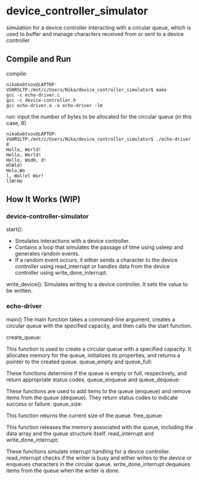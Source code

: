 # device_controller_simulator
simulation for a device controller interacting with a circular queue, which is used to buffer and manage characters received from or sent to a device controller

## Compile and Run
compile: 
```
nikababtsov@LAPTOP-VGHR5LTP:/mnt/c/Users/Nika/device_controller_simulator$ make
gcc -c echo-driver.c
gcc -c device-controller.h
gcc echo-driver.o -o echo-driver -lm
```

run:
input the number of bytes to be allocated for the circular queue (in this case, 8)
```
nikababtsov@LAPTOP-VGHR5LTP:/mnt/c/Users/Nika/device_controller_simulator$ ./echo-driver 8
Hello, World!
Hello, World!
Hello, WodH, d!
HlWld!
Helo,Wo
l, Wol!el Wor!
llW!He
```

## How It Works (WIP)

### device-controller-simulator

start():
* Simulates interactions with a device controller.
* Contains a loop that simulates the passage of time using usleep and generates random events.
* If a random event occurs, it either sends a character to the device controller using read_interrupt or handles data from the device controller using write_done_interrupt.

write_device():
Simulates writing to a device controller. It sets the value to be written.


### echo-driver
main()
The main function takes a command-line argument, creates a circular queue with the specified capacity, and then calls the start function.

create_queue:

This function is used to create a circular queue with a specified capacity. It allocates memory for the queue, initializes its properties, and returns a pointer to the created queue.
queue_empty and queue_full:

These functions determine if the queue is empty or full, respectively, and return appropriate status codes.
queue_enqueue and queue_dequeue:

These functions are used to add items to the queue (enqueue) and remove items from the queue (dequeue). They return status codes to indicate success or failure.
queue_size:

This function returns the current size of the queue.
free_queue:

This function releases the memory associated with the queue, including the data array and the queue structure itself.
read_interrupt and write_done_interrupt:

These functions simulate interrupt handling for a device controller.
read_interrupt checks if the writer is busy and either writes to the device or enqueues characters in the circular queue.
write_done_interrupt dequeues items from the queue when the writer is done.


